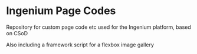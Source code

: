 # Ingenium Page Codes

Repository for custom page code etc used for the Ingenium platform, based on CSoD

Also including a framework script for a flexbox image gallery

